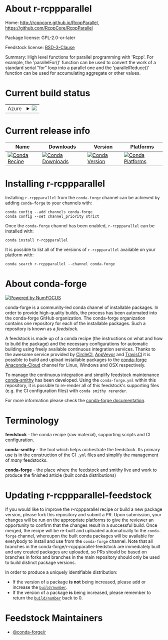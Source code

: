 About r-rcppparallel
====================

Home: http://rcppcore.github.io/RcppParallel, https://github.com/RcppCore/RcppParallel

Package license: GPL-2.0-or-later

Feedstock license: [BSD-3-Clause](https://github.com/conda-forge/r-rcppparallel-feedstock/blob/master/LICENSE.txt)

Summary: High level functions for parallel programming with 'Rcpp'. For example, the 'parallelFor()' function can be used to convert the work of a standard serial "for" loop into a parallel one and the 'parallelReduce()' function can be used for accumulating aggregate or other values.

Current build status
====================


<table>
    
  <tr>
    <td>Azure</td>
    <td>
      <details>
        <summary>
          <a href="https://dev.azure.com/conda-forge/feedstock-builds/_build/latest?definitionId=1519&branchName=master">
            <img src="https://dev.azure.com/conda-forge/feedstock-builds/_apis/build/status/r-rcppparallel-feedstock?branchName=master">
          </a>
        </summary>
        <table>
          <thead><tr><th>Variant</th><th>Status</th></tr></thead>
          <tbody><tr>
              <td>linux_64_r_base4.0</td>
              <td>
                <a href="https://dev.azure.com/conda-forge/feedstock-builds/_build/latest?definitionId=1519&branchName=master">
                  <img src="https://dev.azure.com/conda-forge/feedstock-builds/_apis/build/status/r-rcppparallel-feedstock?branchName=master&jobName=linux&configuration=linux_64_r_base4.0" alt="variant">
                </a>
              </td>
            </tr><tr>
              <td>linux_64_r_base4.1</td>
              <td>
                <a href="https://dev.azure.com/conda-forge/feedstock-builds/_build/latest?definitionId=1519&branchName=master">
                  <img src="https://dev.azure.com/conda-forge/feedstock-builds/_apis/build/status/r-rcppparallel-feedstock?branchName=master&jobName=linux&configuration=linux_64_r_base4.1" alt="variant">
                </a>
              </td>
            </tr><tr>
              <td>osx_64_r_base4.0</td>
              <td>
                <a href="https://dev.azure.com/conda-forge/feedstock-builds/_build/latest?definitionId=1519&branchName=master">
                  <img src="https://dev.azure.com/conda-forge/feedstock-builds/_apis/build/status/r-rcppparallel-feedstock?branchName=master&jobName=osx&configuration=osx_64_r_base4.0" alt="variant">
                </a>
              </td>
            </tr><tr>
              <td>osx_64_r_base4.1</td>
              <td>
                <a href="https://dev.azure.com/conda-forge/feedstock-builds/_build/latest?definitionId=1519&branchName=master">
                  <img src="https://dev.azure.com/conda-forge/feedstock-builds/_apis/build/status/r-rcppparallel-feedstock?branchName=master&jobName=osx&configuration=osx_64_r_base4.1" alt="variant">
                </a>
              </td>
            </tr><tr>
              <td>win_64_r_base4.0</td>
              <td>
                <a href="https://dev.azure.com/conda-forge/feedstock-builds/_build/latest?definitionId=1519&branchName=master">
                  <img src="https://dev.azure.com/conda-forge/feedstock-builds/_apis/build/status/r-rcppparallel-feedstock?branchName=master&jobName=win&configuration=win_64_r_base4.0" alt="variant">
                </a>
              </td>
            </tr><tr>
              <td>win_64_r_base4.1</td>
              <td>
                <a href="https://dev.azure.com/conda-forge/feedstock-builds/_build/latest?definitionId=1519&branchName=master">
                  <img src="https://dev.azure.com/conda-forge/feedstock-builds/_apis/build/status/r-rcppparallel-feedstock?branchName=master&jobName=win&configuration=win_64_r_base4.1" alt="variant">
                </a>
              </td>
            </tr>
          </tbody>
        </table>
      </details>
    </td>
  </tr>
</table>

Current release info
====================

| Name | Downloads | Version | Platforms |
| --- | --- | --- | --- |
| [![Conda Recipe](https://img.shields.io/badge/recipe-r--rcppparallel-green.svg)](https://anaconda.org/conda-forge/r-rcppparallel) | [![Conda Downloads](https://img.shields.io/conda/dn/conda-forge/r-rcppparallel.svg)](https://anaconda.org/conda-forge/r-rcppparallel) | [![Conda Version](https://img.shields.io/conda/vn/conda-forge/r-rcppparallel.svg)](https://anaconda.org/conda-forge/r-rcppparallel) | [![Conda Platforms](https://img.shields.io/conda/pn/conda-forge/r-rcppparallel.svg)](https://anaconda.org/conda-forge/r-rcppparallel) |

Installing r-rcppparallel
=========================

Installing `r-rcppparallel` from the `conda-forge` channel can be achieved by adding `conda-forge` to your channels with:

```
conda config --add channels conda-forge
conda config --set channel_priority strict
```

Once the `conda-forge` channel has been enabled, `r-rcppparallel` can be installed with:

```
conda install r-rcppparallel
```

It is possible to list all of the versions of `r-rcppparallel` available on your platform with:

```
conda search r-rcppparallel --channel conda-forge
```


About conda-forge
=================

[![Powered by
NumFOCUS](https://img.shields.io/badge/powered%20by-NumFOCUS-orange.svg?style=flat&colorA=E1523D&colorB=007D8A)](https://numfocus.org)

conda-forge is a community-led conda channel of installable packages.
In order to provide high-quality builds, the process has been automated into the
conda-forge GitHub organization. The conda-forge organization contains one repository
for each of the installable packages. Such a repository is known as a *feedstock*.

A feedstock is made up of a conda recipe (the instructions on what and how to build
the package) and the necessary configurations for automatic building using freely
available continuous integration services. Thanks to the awesome service provided by
[CircleCI](https://circleci.com/), [AppVeyor](https://www.appveyor.com/)
and [TravisCI](https://travis-ci.com/) it is possible to build and upload installable
packages to the [conda-forge](https://anaconda.org/conda-forge)
[Anaconda-Cloud](https://anaconda.org/) channel for Linux, Windows and OSX respectively.

To manage the continuous integration and simplify feedstock maintenance
[conda-smithy](https://github.com/conda-forge/conda-smithy) has been developed.
Using the ``conda-forge.yml`` within this repository, it is possible to re-render all of
this feedstock's supporting files (e.g. the CI configuration files) with ``conda smithy rerender``.

For more information please check the [conda-forge documentation](https://conda-forge.org/docs/).

Terminology
===========

**feedstock** - the conda recipe (raw material), supporting scripts and CI configuration.

**conda-smithy** - the tool which helps orchestrate the feedstock.
                   Its primary use is in the construction of the CI ``.yml`` files
                   and simplify the management of *many* feedstocks.

**conda-forge** - the place where the feedstock and smithy live and work to
                  produce the finished article (built conda distributions)


Updating r-rcppparallel-feedstock
=================================

If you would like to improve the r-rcppparallel recipe or build a new
package version, please fork this repository and submit a PR. Upon submission,
your changes will be run on the appropriate platforms to give the reviewer an
opportunity to confirm that the changes result in a successful build. Once
merged, the recipe will be re-built and uploaded automatically to the
`conda-forge` channel, whereupon the built conda packages will be available for
everybody to install and use from the `conda-forge` channel.
Note that all branches in the conda-forge/r-rcppparallel-feedstock are
immediately built and any created packages are uploaded, so PRs should be based
on branches in forks and branches in the main repository should only be used to
build distinct package versions.

In order to produce a uniquely identifiable distribution:
 * If the version of a package **is not** being increased, please add or increase
   the [``build/number``](https://docs.conda.io/projects/conda-build/en/latest/resources/define-metadata.html#build-number-and-string).
 * If the version of a package **is** being increased, please remember to return
   the [``build/number``](https://docs.conda.io/projects/conda-build/en/latest/resources/define-metadata.html#build-number-and-string)
   back to 0.

Feedstock Maintainers
=====================

* [@conda-forge/r](https://github.com/conda-forge/r/)

